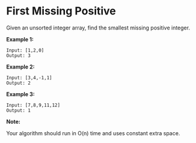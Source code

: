 # First Missing Positive

Given an unsorted integer array, find the smallest missing positive integer.

**Example 1:**

```pseudo
Input: [1,2,0]
Output: 3
```

**Example 2:**

```pseudo
Input: [3,4,-1,1]
Output: 2
```

**Example 3:**

```pseudo
Input: [7,8,9,11,12]
Output: 1
```

**Note:**

Your algorithm should run in O(n) time and uses constant extra space.
